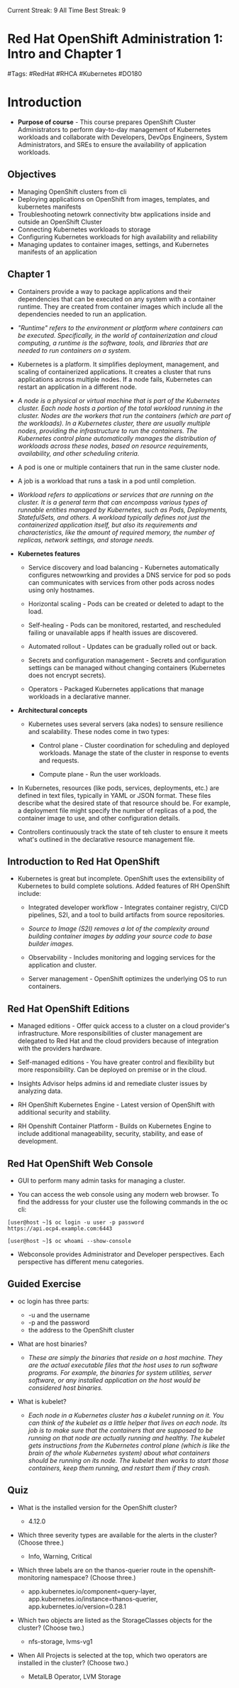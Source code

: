 Current Streak: 9
All Time Best Streak: 9

# Red Hat OpenShift Administration 1: Intro and Chapter 1
#Tags: #RedHat #RHCA #Kubernetes #DO180

# Introduction
- **Purpose of course** - This course prepares OpenShift Cluster Administrators to perform day-to-day management of Kubernetes workloads and collaborate with Developers, DevOps Engineers, System Administrators, and SREs to ensure the availability of application workloads.

## Objectives
- Managing OpenShift clusters from cli
- Deploying applications on OpenShift from images, templates, and kubernetes manifests
- Troubleshooting netowrk connectivity btw applications inside and outside an OpenShift Cluster
- Connecting Kubernetes workloads to storage
- Configuring Kubernetes workloads for high availability and reliability
- Managing updates to container images, settings, and Kubernetes manifests of an application

## Chapter 1
- Containers provide a way to package applications and their dependencies that can be executed on any system with a container runtime. They are created from container images which include all the dependencies needed to run an application.

- <em>"Runtime" refers to the environment or platform where containers can be executed. Specifically, in the world of containerization and cloud computing, a runtime is the software, tools, and libraries that are needed to run containers on a system.</em>

- Kubernetes is a platform. It simplifies deployment, management, and scaling of containerized applications. It creates a cluster that runs applications across multiple nodes. If a node fails, Kubernetes can restart an application in a different node. 

- <em>A node is a physical or virtual machine that is part of the Kubernetes cluster. Each node hosts a portion of the total workload running in the cluster. Nodes are the workers that run the containers (which are part of the workloads). In a Kubernetes cluster, there are usually multiple nodes, providing the infrastructure to run the containers. The Kubernetes control plane automatically manages the distribution of workloads across these nodes, based on resource requirements, availability, and other scheduling criteria.</em>


- A pod is one or multiple containers that run in the same cluster node.

- A job is a workload that runs a task in a pod until completion.

- <em>Workload refers to applications or services that are running on the cluster. It is a general term that can encompass various types of runnable entities managed by Kubernetes, such as Pods, Deployments, StatefulSets, and others. A workload typically defines not just the containerized application itself, but also its requirements and characteristics, like the amount of required memory, the number of replicas, network settings, and storage needs.</em>

- **Kubernetes features**

    - Service discovery and load balancing - Kubernetes automatically configures netwowrking and provides a DNS service for pod so pods can communicates with services from other pods across nodes using only hostnames. 

    - Horizontal scaling - Pods can be created or deleted to adapt to the load. 

    - Self-healing - Pods can be monitored, restarted, and rescheduled failing or unavailable apps if health issues are discovered.

    - Automated rollout - Updates can be gradually rolled out or back.

    - Secrets and configuration management - Secrets and configuration settings can be managed without changing containers (Kubernetes does not encrypt secrets).

    - Operators - Packaged Kubernetes applications that manage workloads in a declarative manner.

- **Architectural concepts**

    - Kubernetes uses several servers (aka nodes) to sensure resilience and scalability. These nodes come in two types:

        - Control plane - Cluster coordination for scheduling and deployed workloads. Manage the state of the cluster in response to events and requests.

        - Compute plane - Run the user workloads.

- In Kubernetes, resources (like pods, services, deployments, etc.) are defined in text files, typically in YAML or JSON format. These files describe what the desired state of that resource should be. For example, a deployment file might specify the number of replicas of a pod, the container image to use, and other configuration details.

- Controllers continuously track the state of teh cluster to ensure it meets what's outlined in the declarative resource management file. 

## Introduction to Red Hat OpenShift

- Kubernetes is great but incomplete. OpenShift uses the extensibility of Kubernetes to build complete solutions. Added features of RH OpenShift include:

    - Integrated developer workflow - Integrates container registry, CI/CD pipelines, S2I, and a tool to build artifacts from source repositories. 

    - <em>Source to Image (S2I) removes a lot of the complexity around building container images by adding your source code to base builder images.</em>

    - Observability - Includes monitoring and logging services for the application and cluster.

    - Server management - OpenShift optimizes the underlying OS to run containers.

## Red Hat OpenShift Editions

- Managed editions - Offer quick access to a cluster on a cloud provider's infrastructure. More responsibilities of cluster management are delegated to Red Hat and the cloud providers because of integration with the providers hardware.

- Self-managed editions - You have greater control and flexibility but more responsibility. Can be deployed on premise or in the cloud. 

- Insights Advisor helps admins id and remediate cluster issues by analyzing data. 

- RH OpenShift Kubernetes Engine - Latest version of OpenShift with additional security and stability.

- RH Openshift Container Platform - Builds on Kubernetes Engine to include additional manageability, security, stability, and ease of development.

## Red Hat OpenShift Web Console

- GUI to perform many admin tasks for managing a cluster.

- You can access the web console using any modern web browser. To find the addresss for your cluster use the following commands in the oc cli:

```
[user@host ~]$ oc login -u user -p password https://api.ocp4.example.com:6443

[user@host ~]$ oc whoami --show-console
```

- Webconsole provides Administrator and Developer perspectives. Each perspective has different menu categories. 

## Guided Exercise

- oc login has three parts:
    - -u and the username
    - -p and the password
    - the address to the OpenShift cluster

- What are host binaries?
    - <em>These are simply the binaries that reside on a host machine. They are the actual executable files that the host uses to run software programs. For example, the binaries for system utilities, server software, or any installed application on the host would be considered host binaries.</em>

- What is kubelet?
    - <em>Each node in a Kubernetes cluster has a kubelet running on it. You can think of the kubelet as a little helper that lives on each node. Its job is to make sure that the containers that are supposed to be running on that node are actually running and healthy. The kubelet gets instructions from the Kubernetes control plane (which is like the brain of the whole Kubernetes system) about what containers should be running on its node. The kubelet then works to start those containers, keep them running, and restart them if they crash.</em>



## Quiz 

- What is the installed version for the OpenShift cluster? 
    - 4.12.0

- Which three severity types are available for the alerts in the cluster? (Choose three.)
    - Info, Warning, Critical

- Which three labels are on the thanos-querier route in the openshift-monitoring namespace? (Choose three.)
    - app.kubernetes.io/component=query-layer, app.kubernetes.io/instance=thanos-querier, app.kubernetes.io/version=0.28.1

- Which two objects are listed as the StorageClasses objects for the cluster? (Choose two.)
    - nfs-storage, lvms-vg1

- When All Projects is selected at the top, which two operators are installed in the cluster? (Choose two.)
    - MetalLB Operator, LVM Storage